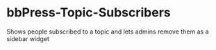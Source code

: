 # bbPress-Topic-Subscribers
Shows people subscribed to a topic and lets admins remove them as a sidebar widget
